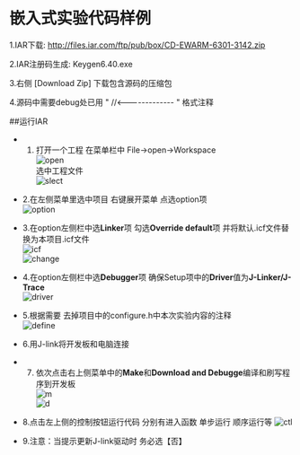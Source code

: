 嵌入式实验代码样例
===============

1.IAR下载:
http://files.iar.com/ftp/pub/box/CD-EWARM-6301-3142.zip

2.IAR注册码生成:
Keygen6.40.exe

3.右侧 [Download Zip] 下载包含源码的压缩包 

4.源码中需要debug处已用  " //<------------- " 格式注释  


##运行IAR
- 1. 打开一个工程
在菜单栏中 File->open->Workspace     
![open](http://img5.douban.com/view/photo/photo/public/p2240044626.jpg)  
选中工程文件    
![slect](http://img5.douban.com/view/photo/photo/public/p2240044628.jpg)  

- 2.在左侧菜单里选中项目 右键展开菜单 点选option项   
![option](http://img3.douban.com/view/photo/photo/public/p2240044630.jpg)       

- 3.在option左侧栏中选**Linker**项 勾选**Override default**项  并将默认.icf文件替换为本项目.icf文件     
![icf](http://img3.douban.com/view/photo/photo/public/p2240044631.jpg)     
![change](http://img3.douban.com/view/photo/photo/public/p2240044634.jpg)     

- 4.在option左侧栏中选**Debugger**项 确保Setup项中的**Driver**值为**J-Linker/J-Trace**      
![driver](http://img3.douban.com/view/photo/photo/public/p2240044635.jpg)   

- 5.根据需要 去掉项目中的configure.h中本次实验内容的注释   
![define](http://img3.douban.com/view/photo/photo/public/p2240044632.jpg)   

- 6.用J-link将开发板和电脑连接      

- 7. 依次点击右上侧菜单中的**Make**和**Download and Debugge**编译和刷写程序到开发板   
![m](http://img3.douban.com/view/photo/photo/public/p2239702970.jpg)  
![d](http://img3.douban.com/view/photo/photo/public/p2239702974.jpg)   

- 8.点击左上侧的控制按钮运行代码 分别有进入函数 单步运行 顺序运行等
![ctl](http://img5.douban.com/view/photo/photo/public/p2239702966.jpg)  


- 9.注意：当提示更新J-link驱动时 务必选【否】 






